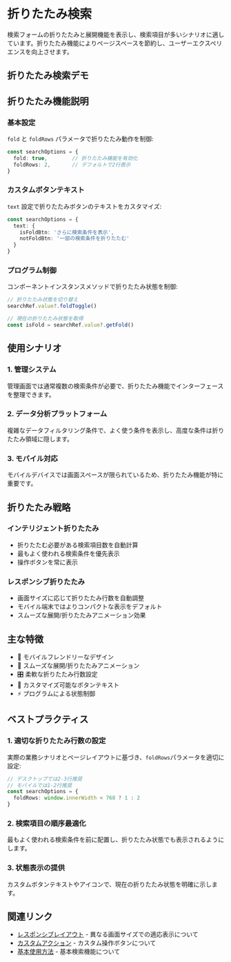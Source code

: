 # 折りたたみ検索

検索フォームの折りたたみと展開機能を表示し、検索項目が多いシナリオに適しています。折りたたみ機能によりページスペースを節約し、ユーザーエクスペリエンスを向上させます。

## 折りたたみ検索デモ

<DemoPreview dir="demos/ma-search/collapsible-search" />

## 折りたたみ機能説明

### 基本設定
`fold` と `foldRows` パラメータで折りたたみ動作を制御:

```typescript
const searchOptions = {
  fold: true,        // 折りたたみ機能を有効化
  foldRows: 2,       // デフォルトで2行表示
}
```

### カスタムボタンテキスト
`text` 設定で折りたたみボタンのテキストをカスタマイズ:

```typescript
const searchOptions = {
  text: {
    isFoldBtn: 'さらに検索条件を表示',
    notFoldBtn: '一部の検索条件を折りたたむ'
  }
}
```

### プログラム制御
コンポーネントインスタンスメソッドで折りたたみ状態を制御:

```typescript
// 折りたたみ状態を切り替え
searchRef.value?.foldToggle()

// 現在の折りたたみ状態を取得
const isFold = searchRef.value?.getFold()
```

## 使用シナリオ

### 1. 管理システム
管理画面では通常複数の検索条件が必要で、折りたたみ機能でインターフェースを整理できます。

### 2. データ分析プラットフォーム
複雑なデータフィルタリング条件で、よく使う条件を表示し、高度な条件は折りたたみ領域に隠します。

### 3. モバイル対応
モバイルデバイスでは画面スペースが限られているため、折りたたみ機能が特に重要です。

## 折りたたみ戦略

### インテリジェント折りたたみ
- 折りたたむ必要がある検索項目数を自動計算
- 最もよく使われる検索条件を優先表示
- 操作ボタンを常に表示

### レスポンシブ折りたたみ
- 画面サイズに応じて折りたたみ行数を自動調整
- モバイル端末ではよりコンパクトな表示をデフォルト
- スムーズな展開/折りたたみアニメーション効果

## 主な特徴

- 📱 モバイルフレンドリーなデザイン
- 🔄 スムーズな展開/折りたたみアニメーション
- 🎛 柔軟な折りたたみ行数設定
- 📝 カスタマイズ可能なボタンテキスト
- ⚡ プログラムによる状態制御

## ベストプラクティス

### 1. 適切な折りたたみ行数の設定
実際の業務シナリオとページレイアウトに基づき、`foldRows`パラメータを適切に設定:

```typescript
// デスクトップでは2-3行推奨
// モバイルでは1-2行推奨
const searchOptions = {
  foldRows: window.innerWidth < 768 ? 1 : 2
}
```

### 2. 検索項目の順序最適化
最もよく使われる検索条件を前に配置し、折りたたみ状態でも表示されるようにします。

### 3. 状態表示の提供
カスタムボタンテキストやアイコンで、現在の折りたたみ状態を明確に示します。

## 関連リンク

- [レスポンシブレイアウト](./responsive-layout) - 異なる画面サイズでの適応表示について
- [カスタムアクション](./custom-actions) - カスタム操作ボタンについて
- [基本使用方法](./basic-usage) - 基本検索機能について